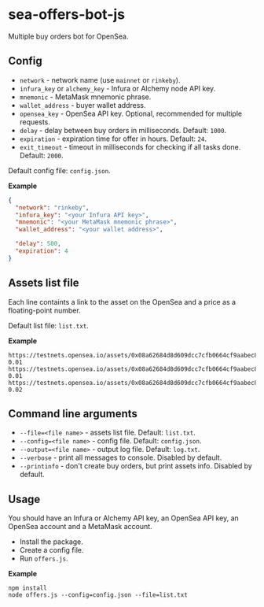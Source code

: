 # sea-offers-bot-js

Multiple buy orders bot for OpenSea.

## Config

- `network` - network name (use `mainnet` or `rinkeby`).
- `infura_key` or `alchemy_key` - Infura or Alchemy node API key.
- `mnemonic` - MetaMask mnemonic phrase.
- `wallet_address` - buyer wallet address.
- `opensea_key` - OpenSea API key. Optional, recommended for multiple requests.
- `delay` - delay between buy orders in milliseconds. Default: `1000`.
- `expiration` - expiration time for offer in hours. Default: `24`.
- `exit_timeout` - timeout in milliseconds for checking if all tasks done. Default: `2000`.

Default config file: `config.json`.

**Example**
```json
{
  "network": "rinkeby",
  "infura_key": "<your Infura API key>",
  "mnemonic": "<your MetaMask mnemonic phrase>",
  "wallet_address": "<your wallet address>",

  "delay": 500,
  "expiration": 4
}
```

## Assets list file

Each line containts a link to the asset on the OpenSea and a price as a floating-point number.

Default list file: `list.txt`.

**Example**
```
https://testnets.opensea.io/assets/0x08a62684d8d609dcc7cfb0664cf9aabec86504e5/6086 0.01
https://testnets.opensea.io/assets/0x08a62684d8d609dcc7cfb0664cf9aabec86504e5/4367 0.01
https://testnets.opensea.io/assets/0x08a62684d8d609dcc7cfb0664cf9aabec86504e5/11 0.02
```

## Command line arguments

- `--file=<file name>` - assets list file. Default: `list.txt`.
- `--config=<file name>` - config file. Default: `config.json`.
- `--output=<file name>` - output log file. Default: `log.txt`.
- `--verbose` - print all messages to console. Disabled by default.
- `--printinfo` - don't create buy orders, but print assets info. Disabled by default.

## Usage

You should have an Infura or Alchemy API key, an OpenSea API key, an OpenSea account and a MetaMask account.

- Install the package.
- Create a config file.
- Run `offers.js`.

**Example**
```shell
npm install
node offers.js --config=config.json --file=list.txt
```
